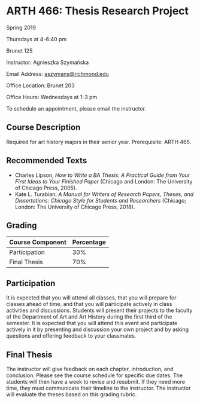 # ARTH 466: Thesis Research Project
Spring 2019

Thursdays at 4-6:40 pm

Brunet 125

Instructor: Agnieszka Szymańska

Email Address: aszymans@richmond.edu

Office Location: Brunet 203

Office Hours: Wednesdays at 1-3 pm

To schedule an appointment, please email the instructor.

## Course Description
Required for art history majors in their senior year. Prerequisite: ARTH 465.

## Recommended Texts
* Charles Lipson, _How to Write a BA Thesis: A Practical Guide from Your First Ideas to Your Finished Paper_ (Chicago and London: The University of Chicago Press, 2005).
* Kate L. Turabian, _A Manual for Writers of Research Papers, Theses, and Dissertations: Chicago Style for Students and Researchers_ (Chicago; London: The University of Chicago Press, 2018).

## Grading

| Course Component | Percentage |
| ------------- | ------------- |
| Participation | 30% |
| Final Thesis | 70% |

## Participation
It is expected that you will attend all classes, that you will prepare for classes ahead of time, and that you will participate actively in class activities and discussions. Students will present their projects to the faculty of the Department of Art and Art History during the first third of the semester. It is expected that you will attend this event and participate actively in it by presenting and discussion your own project and by asking questions and offering feedback to your classmates.
## Final Thesis
The instructor will give feedback on each chapter, introduction, and conclusion. Please see the course schedule for specific due dates. The students will then have a week to revise and resubmit. If they need more time, they must communicate their timeline to the instructor. The instructor will evaluate the theses based on this grading rubric.
